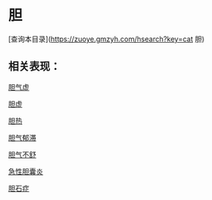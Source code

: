 # 胆
[查询本目录](https://zuoye.gmzyh.com/hsearch?key=cat 胆)

## 相关表现：

[胆气虚](https://zuoye.gmzyh.com/search?key=胆气虚)
[胆虚](https://zuoye.gmzyh.com/search?key=胆虚)
[胆热](https://zuoye.gmzyh.com/search?key=胆热)
[胆气郁滞](https://zuoye.gmzyh.com/search?key=胆气郁滞)
[胆气不舒](https://zuoye.gmzyh.com/search?key=胆气不舒)
[急性胆囊炎](https://zuoye.gmzyh.com/search?key=急性胆囊炎)
[胆石症](https://zuoye.gmzyh.com/search?key=胆石症)